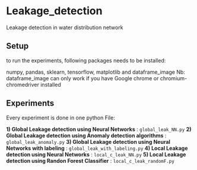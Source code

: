 # Leakage_detection
Leakage detection in water distribution network

## Setup
to run the experiments, following packages needs to be installed:

numpy, pandas, sklearn, tensorflow,  matplotlib and dataframe_image
Nb: dataframe_image can only work if you have Google chrome  or chromium-chromedriver installed

## Experiments
Every experiment is done in one python File:

**1) Global Leakage detection using Neural Networks** : ``global_leak_NN.py``
**2) Global Leakage detection using Anomaly detection algorithms** : ``global_leak_anomaly.py``
**3) Global Leakage detection using Neural Networks with labeling** : ``global_leak_with_labeling.py``
**4) Local Leakage detection using Neural Networks** : ``local_c_leak_NN.py``
**5) Local Leakage detection using Randon Forest Classifier** : ``local_c_leak_randomF.py``
